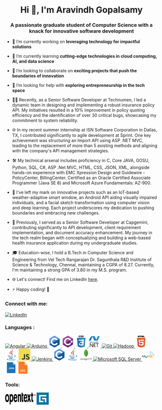 <h1 align="center">Hi 👋, I'm Aravindh Gopalsamy</h1>
<h3 align="center">A passionate graduate student of Computer Science with a knack for innovative software development</h3>

- 🔭 I’m currently working on **leveraging technology for impactful solutions**

- 🌱 I’m currently learning **cutting-edge technologies in cloud computing, AI, and data science**

- 👯 I’m looking to collaborate on **exciting projects that push the boundaries of innovation**

- 🤝 I’m looking for help with **exploring entrepreneurship in the tech space**

- 👨‍💻 Recently, as a Senior Software Developer at Technumen, I led a dynamic team in designing and implementing a robust insurance policy API. My initiatives resulted in a 10% improvement in policy quoting efficiency and the identification of over 30 critical bugs, showcasing my commitment to system reliability.

- 🌐 In my recent summer internship at ISN Software Corporation in Dallas, TX, I contributed significantly to agile development at Sprint. One key achievement was structuring an Import API using ASP .NET MVC, leading to the replacement of more than 5 existing methods and aligning with the company's API management strategies.

- 🛠️ My technical arsenal includes proficiency in C, Core JAVA, GOSU, Python, SQL, C#, ASP .Net MVC, HTML, CSS, JSON, XML, alongside hands-on experience with EMC Xpression Design and Guidewire - PolicyCenter, BillingCenter. Certified as an Oracle Certified Associate Programmer (Java SE 8) and Microsoft Azure Fundamentals: AZ-900.

- 🌟 I've left my mark on innovative projects such as an IoT-based weather-adaptive smart window, an Android API aiding visually impaired individuals, and a facial sketch transformation using computer vision and deep learning. Each project underscores my dedication to pushing boundaries and embracing new challenges.

- 💼 Previously, I served as a Senior Software Developer at Capgemini, contributing significantly to API development, client requirement implementation, and document accuracy enhancement. My journey in the tech realm began with conceptualizing and building a web-based health insurance application during my undergraduate studies.

- 🎓 Education-wise, I hold a B.Tech in Computer Science and Engineering from Vel Tech Rangarajan Dr. Sagunthala R&D Institute of Science & Technology, Chennai, maintaining a CGPA of 8.27. Currently, I'm maintaining a strong GPA of 3.80 in my M.S. program.

- 🌐 Let's connect! Find me on LinkedIn [here](https://www.linkedin.com/in/aravindh-gopalsamy-28938b169).

- ⚡ Happy coding! 🚀

<h3 align="left">Connect with me:</h3>
<p align="left">
<a href="https://linkedin.com/in/aravindh-gopalsamy-28938b169/" target="blank"><img align="center" src="https://raw.githubusercontent.com/rahuldkjain/github-profile-readme-generator/master/src/images/icons/Social/linked-in-alt.svg" alt="LinkedIn" height="30" width="40" /></a>
</p>

<h3 align="left">Languages :</h3>
<p align="left">
  <a href="https://angular.io" target="_blank" rel="noreferrer"> <img src="https://angular.io/assets/images/logos/angular/angular.svg" alt="Angular" width="40" height="40"/> </a>
  <a href="https://www.arduino.cc/" target="_blank" rel="noreferrer"> <img src="https://cdn.worldvectorlogo.com/logos/arduino-1.svg" alt="Arduino" width="40" height="40"/> </a>
  <a href="https://www.cprogramming.com/" target="_blank" rel="noreferrer"> <img src="https://raw.githubusercontent.com/devicons/devicon/master/icons/c/c-original.svg" alt="C" width="40" height="40"/> </a>
  <a href="https://www.w3schools.com/cs/" target="_blank" rel="noreferrer"> <img src="https://raw.githubusercontent.com/devicons/devicon/master/icons/csharp/csharp-original.svg" alt="C#" width="40" height="40"/> </a>
  <a href="https://www.w3schools.com/css/" target="_blank" rel="noreferrer"> <img src="https://raw.githubusercontent.com/devicons/devicon/master/icons/css3/css3-original-wordmark.svg" alt="CSS3" width="40" height="40"/> </a>
  <a href="https://dotnet.microsoft.com/" target="_blank" rel="noreferrer"> <img src="https://raw.githubusercontent.com/devicons/devicon/master/icons/dot-net/dot-net-original-wordmark.svg" alt="Dotnet" width="40" height="40"/> </a>
  <a href="https://git-scm.com/" target="_blank" rel="noreferrer"> <img src="https://www.vectorlogo.zone/logos/git-scm/git-scm-icon.svg" alt="Git" width="40" height="40"/> </a>
  <a href="https://hadoop.apache.org/" target="_blank" rel="noreferrer"> <img src="https://www.vectorlogo.zone/logos/apache_hadoop/apache_hadoop-icon.svg" alt="Hadoop" width="40" height="40"/> </a>
  <a href="https://www.w3.org/html/" target="_blank" rel="noreferrer"> <img src="https://raw.githubusercontent.com/devicons/devicon/master/icons/html5/html5-original-wordmark.svg" alt="HTML5" width="40" height="40"/> </a>
  <a href="https://www.java.com" target="_blank" rel="noreferrer"> <img src="https://raw.githubusercontent.com/devicons/devicon/master/icons/java/java-original.svg" alt="Java" width="40" height="40"/> </a>
  <a href="https://developer.mozilla.org/en-US/docs/Web/JavaScript" target="_blank" rel="noreferrer"> <img src="https://raw.githubusercontent.com/devicons/devicon/master/icons/javascript/javascript-original.svg" alt="JavaScript" width="40" height="40"/> </a>
  <a href="https://www.jenkins.io" target="_blank" rel="noreferrer"> <img src="https://www.vectorlogo.zone/logos/jenkins/jenkins-icon.svg" alt="Jenkins" width="40" height="40"/> </a>
  <img src="https://raw.githubusercontent.com/devicons/devicon/master/icons/c/c-original.svg" alt="C" width="40" height="40"/>
  <img src="https://raw.githubusercontent.com/devicons/devicon/master/icons/java/java-original.svg" alt="Java" width="40" height="40"/>
  <a href="https://www.mongodb.com/" target="_blank" rel="noreferrer"> <img src="https://raw.githubusercontent.com/devicons/devicon/master/icons/mongodb/mongodb-original-wordmark.svg" alt="MongoDB" width="40" height="40"/> </a>
  <a href="https://www.microsoft.com/en-us/sql-server" target="_blank" rel="noreferrer"> <img src="https://www.svgrepo.com/show/303229/microsoft-sql-server-logo.svg" alt="Microsoft SQL Server" width="40" height="40"/> </a>
  <a href="https://www.mysql.com/" target="_blank" rel="noreferrer"> <img src="https://raw.githubusercontent.com/devicons/devicon/master/icons/mysql/mysql-original-wordmark.svg" alt="MySQL" width="40" height="40"/> </a>
  <img src="json-18-695417.webp" alt="XML" width="40" height="40"/>
  <img src="xml-icon-896x1024-cd50izvw.png" alt="JSON" width="30" height="40"/>
 
  

</p>

<h3 align="left">Tools:</h3>
<p align="left">
  <img src="images.png" alt="EMC Xpression Design" width="100" height="40"/>
  <img src="download (1).png" alt="Guidewire - PolicyCenter" width="40" height="40"/>
</p>
